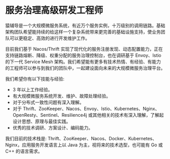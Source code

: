# 服务治理高级研发工程师

猿辅导是一个大规模微服务系统，有近万个服务实例，十万级别的调用链路。基础架构团队希望能持续的给这样一个复杂系统带来更完善的基础设施支持，使业务团队可以更稳定、高效的进行开发维护工作。

目前我们基于 Nacos/Thrift 实现了现代化的服务注册发现、动态配置能力，正在支持链路熔断、降级、权重分配的服务治理控制台，也在调研基于 Envoy、Istio 的下一代 Service Mesh 架构。我们希望能有更多有技术热情、有经验、有能力的工程师可以参与到我们的团队中，一起建设面向未来的大规模微服务治理平台。

我们希望你有以下技能与经验:

* 3 年以上工作经验。
* 有大规模微服务系统开发、维护、故障处理经验。
* 对于分布式一致性问题有深入理解。
* 对于 Thrift、ZooKeeper、Nacos、Envoy、Istio、Kubernetes、Nginx、OpenResty、Sentinel、Resilience4j 或其他相关的技术有深入理解，了解起设计思想、原理与最佳实践。
* 优秀的技术调研、方案设计、编码能力。

我们目前的技术栈是: Thrift、ZooKeeper、Nacos、Docker、Kubernetes、Nginx，应用服务开发语言上以 Java 为主，视将来的技术选型，也可能有 Go 或 C++ 的语言需求。
